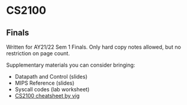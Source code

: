 # CS2100

## Finals

Written for AY21/22 Sem 1 Finals. Only hard copy notes allowed, but no restriction on page count.

Supplementary materials you can consider bringing:
- Datapath and Control (slides)
- MIPS Reference (slides)
- Syscall codes (lab worksheet)
- [CS2100 cheatsheet by vig](https://github.com/ning-y/Cheatsheets/blob/master/pdf/cs2100-finals-2017s2.pdf)
